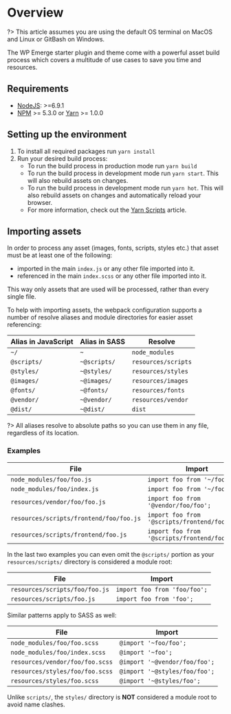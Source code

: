 # Overview

?> This article assumes you are using the default OS terminal on MacOS and Linux or GitBash on Windows.

The WP Emerge starter plugin and theme come with a powerful asset build process which covers a multitude of use cases to save you time and resources.

## Requirements

- [NodeJS](https://nodejs.org/en/): >=6.9.1
- [NPM](https://www.npmjs.com/) >= 5.3.0 or [Yarn](https://yarnpkg.com/en/) >= 1.0.0

## Setting up the environment

1. To install all required packages run `yarn install`
2. Run your desired build process:
    - To run the build process in production mode run `yarn build`
    - To run the build process in development mode run `yarn start`. This will also rebuild assets on changes.
    - To run the build process in development mode run `yarn hot`. This will also rebuild assets on changes and automatically reload your browser.
    - For more information, check out the [Yarn Scripts](/starter/scripts/overview) article.

## Importing assets

In order to process any asset (images, fonts, scripts, styles etc.) that asset must be at least one of the following:
- imported in the main `index.js` or any other file imported into it.
- referenced in the main `index.scss` or any other file imported into it.

This way only assets that are used will be processed, rather than every single file.

To help with importing assets, the webpack configuration supports a number of resolve aliases and module directories for easier asset referencing:

| Alias in JavaScript | Alias in SASS | Resolve |
| --- | --- |--- |
| `~/` | `~` | `node_modules` |
| `@scripts/` | `~@scripts/` | `resources/scripts` |
| `@styles/` | `~@styles/` | `resources/styles` |
| `@images/` | `~@images/` | `resources/images` |
| `@fonts/` | `~@fonts/` | `resources/fonts` |
| `@vendor/` | `~@vendor/` | `resources/vendor` |
| `@dist/` | `~@dist/` | `dist` |

?> All aliases resolve to absolute paths so you can use them in any file, regardless of its location.

### Examples

| File | Import |
| --- | --- |
| `node_modules/foo/foo.js` | `import foo from '~/foo/foo';` |
| `node_modules/foo/index.js` | `import foo from '~/foo';` |
| `resources/vendor/foo/foo.js` | `import foo from '@vendor/foo/foo';` |
| `resources/scripts/frontend/foo/foo.js` | `import foo from '@scripts/frontend/foo/foo';` |
| `resources/scripts/frontend/foo.js` | `import foo from '@scripts/frontend/foo';` |

In the last two examples you can even omit the `@scripts/` portion as your `resources/scripts/` directory is considered a module root:

| File | Import |
| --- | --- |
| `resources/scripts/foo/foo.js` | `import foo from 'foo/foo';` |
| `resources/scripts/foo.js` | `import foo from 'foo';` |

Similar patterns apply to SASS as well:

| File | Import |
| --- | --- |
| `node_modules/foo/foo.scss` | `@import '~foo/foo';` |
| `node_modules/foo/index.scss` | `@import '~foo';` |
| `resources/vendor/foo/foo.scss` | `@import '~@vendor/foo/foo';` |
| `resources/styles/foo/foo.scss` | `@import '~@styles/foo/foo';` |
| `resources/styles/foo.scss` | `@import '~@styles/foo';` |

Unlike `scripts/`, the `styles/` directory is __NOT__ considered a module root to avoid name clashes.
